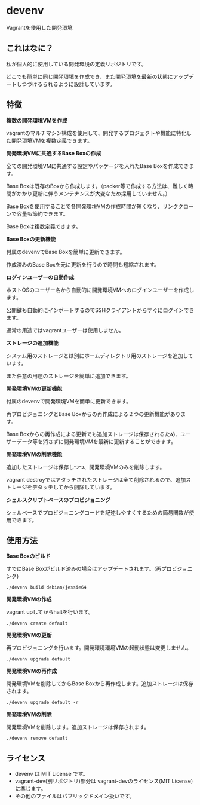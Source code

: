 # devenv

Vagrantを使用した開発環境

## これはなに？

私が個人的に使用している開発環境の定義リポジトリです。

どこでも簡単に同じ開発環境を作成でき、また開発環境を最新の状態にアップデートしつづけるられるように設計しています。

## 特徴

**複数の開発環境VMを作成**

vagrantのマルチマシン構成を使用して、開発するプロジェクトや機能に特化した開発環境VMを複数定義できます。

**開発環境VMに共通するBase Boxの作成**

全ての開発環境VMに共通する設定やパッケージを入れたBase Boxを作成できます。

Base Boxは既存のBoxから作成します。（packer等で作成する方法は、難しく時間がかかり更新に伴うメンテナンスが大変なため採用していません。）

Base Boxを使用することで各開発環境VMの作成時間が短くなり、リンククローンで容量も節約できます。

Base Boxは複数定義できます。

**Base Boxの更新機能**

付属のdevenvでBase Boxを簡単に更新できます。

作成済みのBase Boxを元に更新を行うので時間も短縮されます。

**ログインユーザーの自動作成**

ホストOSのユーザー名から自動的に開発環境VMへのログインユーザーを作成します。

公開鍵も自動的にインポートするのでSSHクライアントからすぐにログインできます。

通常の用途ではvagrantユーザーは使用しません。

**ストレージの追加機能**

システム用のストレージとは別にホームディレクトリ用のストレージを追加しています。

また任意の用途のストレージを簡単に追加できます。

**開発環境VMの更新機能**

付属のdevenvで開発環境VMを簡単に更新できます。

再プロビジョニングとBase Boxからの再作成による２つの更新機能があります。

Base Boxからの再作成による更新でも追加ストレージは保存されるため、ユーザーデータ等を消さずに開発環境VMを最新に更新することができます。

**開発環境VMの削除機能**

追加したストレージは保存しつつ、開発環境VMのみを削除します。

vagrant destroyではアタッチされたストレージは全て削除されるので、追加ストレージをデタッチしてから削除しています。

**シェルスクリプトベースのプロビジョニング**

シェルベースでプロビジョニングコードを記述しやすくするための簡易関数が使用できます。

## 使用方法

**Base Boxのビルド**

すでにBase Boxがビルド済みの場合はアップデートされます。(再プロビジョニング)

```
./devenv build debian/jessie64
```

**開発環境VMの作成**

vagrant upしてからhaltを行います。

```
./devenv create default
```

**開発環境VMの更新**

再プロビジョニングを行います。開発環境環境VMの起動状態は変更しません。

```
./devenv upgrade default
```

**開発環境VMの再作成**

開発環境VMを削除してからBase Boxから再作成します。追加ストレージは保存されます。

```
./devenv upgrade default -r
```

**開発環境VMの削除**

開発環境VMを削除します。追加ストレージは保存されます。

```
./devenv remove default
```

## ライセンス

* devenv は MIT License です。
* vagrant-dev(別リポジトリ)部分は vagrant-devのライセンス(MIT License)に準じます。
* その他のファイルはパブリックドメイン扱いです。
